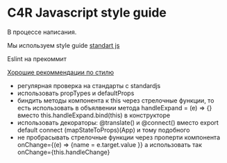 # C4R Javascript style guide

В процессе написания.

Мы используем style guide [standart js](https://standardjs.com/)

Eslint на прекоммит 

[Хорошие рекоммендации по стилю](https://nodeguide.ru/doc/felix/style/)

* регулярная проверка на стандарты с standardjs
* использовать propTypes и defaultProps
* биндить методы компонента к this через стрелочные функции, 
то есть использовать в объялвении метода 
handleExpand = (e) => {} вместо this.handleExpand.bind(this) в конструкторе
* использовать декораторы: @translate() и @connect() вместо 
export default connect (mapStateToProps)(App) и тому подобного
* не пробрасывать стрелочные функции через проперти компонента 
onChange={(e) => {name = e.target.value }} а использовать так 
onChange={this.handleChange}
